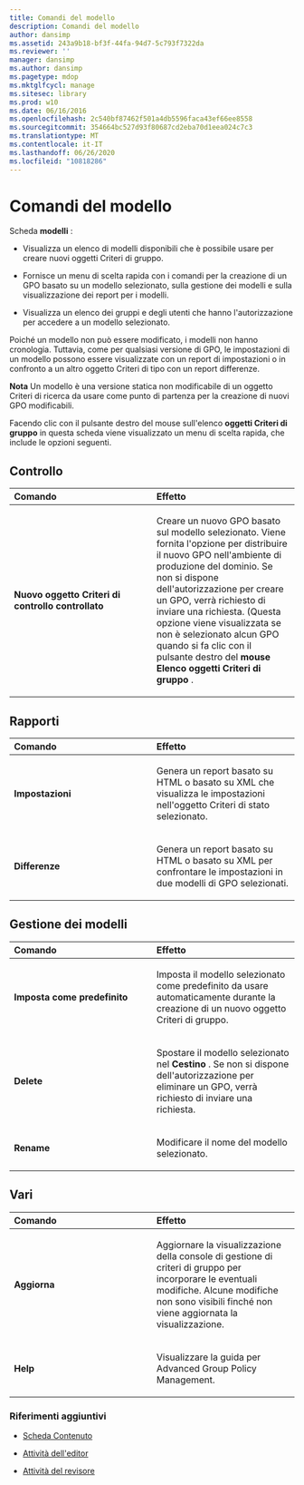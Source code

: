 ```yaml
---
title: Comandi del modello
description: Comandi del modello
author: dansimp
ms.assetid: 243a9b18-bf3f-44fa-94d7-5c793f7322da
ms.reviewer: ''
manager: dansimp
ms.author: dansimp
ms.pagetype: mdop
ms.mktglfcycl: manage
ms.sitesec: library
ms.prod: w10
ms.date: 06/16/2016
ms.openlocfilehash: 2c540bf87462f501a4db5596faca43ef66ee8558
ms.sourcegitcommit: 354664bc527d93f80687cd2eba70d1eea024c7c3
ms.translationtype: MT
ms.contentlocale: it-IT
ms.lasthandoff: 06/26/2020
ms.locfileid: "10818286"
---
```

# Comandi del modello


Scheda **modelli** :

-   Visualizza un elenco di modelli disponibili che è possibile usare per creare nuovi oggetti Criteri di gruppo.

-   Fornisce un menu di scelta rapida con i comandi per la creazione di un GPO basato su un modello selezionato, sulla gestione dei modelli e sulla visualizzazione dei report per i modelli.

-   Visualizza un elenco dei gruppi e degli utenti che hanno l'autorizzazione per accedere a un modello selezionato.

Poiché un modello non può essere modificato, i modelli non hanno cronologia. Tuttavia, come per qualsiasi versione di GPO, le impostazioni di un modello possono essere visualizzate con un report di impostazioni o in confronto a un altro oggetto Criteri di tipo con un report differenze.

**Nota**  Un modello è una versione statica non modificabile di un oggetto Criteri di ricerca da usare come punto di partenza per la creazione di nuovi GPO modificabili.

 

Facendo clic con il pulsante destro del mouse sull'elenco **oggetti Criteri di gruppo** in questa scheda viene visualizzato un menu di scelta rapida, che include le opzioni seguenti.

## Controllo


<table>
<colgroup>
<col width="50%" />
<col width="50%" />
</colgroup>
<thead>
<tr class="header">
<th align="left">Comando</th>
<th align="left">Effetto</th>
</tr>
</thead>
<tbody>
<tr class="odd">
<td align="left"><p><strong>Nuovo oggetto Criteri di controllo controllato</strong></p></td>
<td align="left"><p>Creare un nuovo GPO basato sul modello selezionato. Viene fornita l'opzione per distribuire il nuovo GPO nell'ambiente di produzione del dominio. Se non si dispone dell'autorizzazione per creare un GPO, verrà richiesto di inviare una richiesta. (Questa opzione viene visualizzata se non è selezionato alcun GPO quando si fa clic con il pulsante destro del <strong> mouse Elenco oggetti Criteri di gruppo </strong> .</p></td>
</tr>
</tbody>
</table>

 

## Rapporti


<table>
<colgroup>
<col width="50%" />
<col width="50%" />
</colgroup>
<thead>
<tr class="header">
<th align="left">Comando</th>
<th align="left">Effetto</th>
</tr>
</thead>
<tbody>
<tr class="odd">
<td align="left"><p><strong>Impostazioni</strong></p></td>
<td align="left"><p>Genera un report basato su HTML o basato su XML che visualizza le impostazioni nell'oggetto Criteri di stato selezionato.</p></td>
</tr>
<tr class="even">
<td align="left"><p><strong>Differenze</strong></p></td>
<td align="left"><p>Genera un report basato su HTML o basato su XML per confrontare le impostazioni in due modelli di GPO selezionati.</p></td>
</tr>
</tbody>
</table>

 

## Gestione dei modelli


<table>
<colgroup>
<col width="50%" />
<col width="50%" />
</colgroup>
<thead>
<tr class="header">
<th align="left">Comando</th>
<th align="left">Effetto</th>
</tr>
</thead>
<tbody>
<tr class="odd">
<td align="left"><p><strong>Imposta come predefinito</strong></p></td>
<td align="left"><p>Imposta il modello selezionato come predefinito da usare automaticamente durante la creazione di un nuovo oggetto Criteri di gruppo.</p></td>
</tr>
<tr class="even">
<td align="left"><p><strong>Delete</strong></p></td>
<td align="left"><p>Spostare il modello selezionato nel <strong> Cestino </strong> . Se non si dispone dell'autorizzazione per eliminare un GPO, verrà richiesto di inviare una richiesta.</p></td>
</tr>
<tr class="odd">
<td align="left"><p><strong>Rename</strong></p></td>
<td align="left"><p>Modificare il nome del modello selezionato.</p></td>
</tr>
</tbody>
</table>

 

## Vari


<table>
<colgroup>
<col width="50%" />
<col width="50%" />
</colgroup>
<thead>
<tr class="header">
<th align="left">Comando</th>
<th align="left">Effetto</th>
</tr>
</thead>
<tbody>
<tr class="odd">
<td align="left"><p><strong>Aggiorna</strong></p></td>
<td align="left"><p>Aggiornare la visualizzazione della console di gestione di criteri di gruppo per incorporare le eventuali modifiche. Alcune modifiche non sono visibili finché non viene aggiornata la visualizzazione.</p></td>
</tr>
<tr class="even">
<td align="left"><p><strong>Help</strong></p></td>
<td align="left"><p>Visualizzare la guida per Advanced Group Policy Management.</p></td>
</tr>
</tbody>
</table>

 

### Riferimenti aggiuntivi

-   [Scheda Contenuto](contents-tab-agpm40.md)

-   [Attività dell'editor](performing-editor-tasks-agpm40.md)

-   [Attività del revisore](performing-reviewer-tasks-agpm40.md)

 

 





